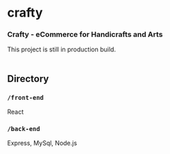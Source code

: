 # crafty
### Crafty - eCommerce for Handicrafts and Arts
This project is still in production build.<br />
<br />

## Directory

### `/front-end`
React
### `/back-end`
Express, MySql, Node.js
